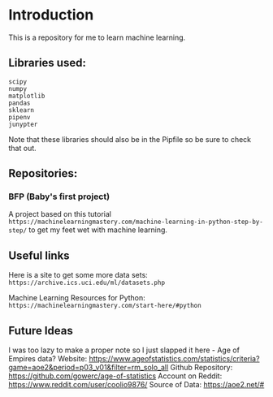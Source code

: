 # Introduction

This is a repository for me to learn machine learning.

## Libraries used:

```
scipy
numpy
matplotlib
pandas
sklearn
pipenv
junypter
```

Note that these libraries should also be in the Pipfile so be sure to check that out.

## Repositories:

### BFP (Baby's first project)

A project based on this tutorial `https://machinelearningmastery.com/machine-learning-in-python-step-by-step/` to get my feet wet with machine learning.

## Useful links

Here is a site to get some more data sets: `https://archive.ics.uci.edu/ml/datasets.php`

Machine Learning Resources for Python: `https://machinelearningmastery.com/start-here/#python`

## Future Ideas
I was too lazy to make a proper note so I just slapped it here - Age of Empires data?
Website: https://www.ageofstatistics.com/statistics/criteria?game=aoe2&period=p03_v01&filter=rm_solo_all
Github Repository: https://github.com/gowerc/age-of-statistics
Account on Reddit: https://www.reddit.com/user/coolio9876/
Source of Data: https://aoe2.net/#
